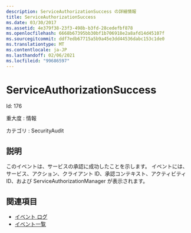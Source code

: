 ```yaml
---
description: ServiceAuthorizationSuccess の詳細情報
title: ServiceAuthorizationSuccess
ms.date: 03/30/2017
ms.assetid: 4e379f38-23f3-498b-b3fd-28cedefbf878
ms.openlocfilehash: 6668b67395bb30bf1b706918e2a8afd14d45107f
ms.sourcegitcommit: ddf7edb67715a5b9a45e3dd44536dabc153c1de0
ms.translationtype: MT
ms.contentlocale: ja-JP
ms.lasthandoff: 02/06/2021
ms.locfileid: "99686597"
---
```

# <a name="serviceauthorizationsuccess"></a>ServiceAuthorizationSuccess

Id: 176  
  
 重大度 : 情報  
  
 カテゴリ : SecurityAudit  
  
## <a name="description"></a>説明  

 このイベントは、サービスの承認に成功したことを示します。 イベントには、サービス、アクション、クライアント ID、承認コンテキスト、アクティビティ ID、および ServiceAuthorizationManager が表示されます。  
  
## <a name="see-also"></a>関連項目

- [イベント ログ](index.md)
- [イベント一覧](events-general-reference.md)
